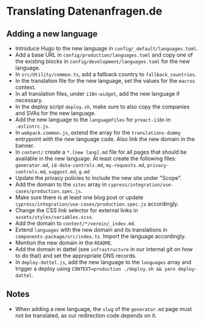 # Translating Datenanfragen.de

## Adding a new language

* Introduce Hugo to the new language in `config/_default/languages.toml`.
* Add a base URL in `config/production/languages.toml` and copy one of the existing blocks in `config/development/languages.toml` for the new language.
* In `src/Utility/common.ts`, add a fallback country to `fallback_countries`.
* In the translation file for the new language, set the values for the `macros` context.
* In all translation files, under `i18n-widget`, add the new language if necessary.
* In the deploy script `deploy.sh`, make sure to also copy the companies and SVAs for the new language.
* Add the new language to the `languageFiles` for `preact-i18n` in `.eslintrc.js`.
* In `webpack.common.js`, extend the array for the `translations-dummy` entrypoint with the new language code. Also link the new domain in the banner.
* In `content/` create a `*.[new lang].md` file for all pages that should be available in the new language. At least create the following files: `generator.md`, `id-data-controls.md`, `my-requests.md`, `privacy-controls.md`, `suggest.md`, `g.md`
* Update the privacy policies to include the new site under "Scope".
* Add the domain to the `sites` array in `cypress/integration/use-cases/production.spec.js`.
* Make sure there is at least one blog post or update `cypress/integration/use-cases/production.spec.js` accordingly.
* Change the CSS link selector for external links in `assets/styles/variables.scss`.
* Add the domain to `content/*/verein/_index.md`.
* Extend `languages` with the new domain and its translations in `components-package/src/index.ts`. Import the language accordingly.
* Mention the new domain in the `README`.
* Add the domain in dattel (see `infrastructure` in our internal git on how to do that) and set the appropriate DNS records.
* In `deploy-dattel.js`, add the new language to the `languages` array and trigger a deploy using `CONTEXT=production ./deploy.sh && yarn deploy-dattel`.

## Notes

* When adding a new language, the `slug` of the `generator.md` page must not be translated, as our redirection code depends on it.

